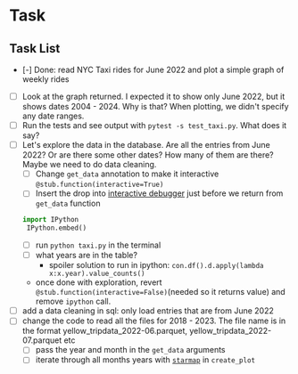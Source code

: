 # Task



## Task List

- [-] Done: read NYC Taxi rides for June 2022 and plot a simple graph of weekly rides

- [ ] Look at the graph returned. I expected it to show only June 2022, but it shows dates 2004 - 2024. Why is that? When plotting, we didn't specify any date ranges.
- [ ] Run the tests and see output with `pytest -s test_taxi.py`. What does it say?
- [ ] Let's explore the data in the database. Are all the entries from June 2022? Or are there some other dates? How many of them are there? Maybe we need to do data cleaning.
    - [ ] Change `get_data` annotation to make it interactive `@stub.function(interactive=True)`
    - [ ] Insert the drop into [interactive debugger](https://modal.com/docs/guide/developing-debugging) just before we return from `get_data` function
   ```python
   import IPython
    IPython.embed()
    ```
    - [ ] run `python taxi.py` in the terminal
    - [ ] what years are in the table?
      - spoiler solution to run in ipython: `con.df().d.apply(lambda x:x.year).value_counts()` 
    - once done with exploration, revert `@stub.function(interactive=False)`(needed so it returns value) and remove `ipython` call. 
- [ ] add a data cleaning in sql: only load entries that are from June 2022
- [ ] change the code to read all the files for 2018 - 2023. The file name is in the format yellow_tripdata_2022-06.parquet, yellow_tripdata_2022-07.parquet etc
  - [ ] pass the year and month in the `get_data` arguments
  - [ ] iterate through all months years with [`starmap`](https://modal.com/docs/reference/modal.Function#starmap) in `create_plot`